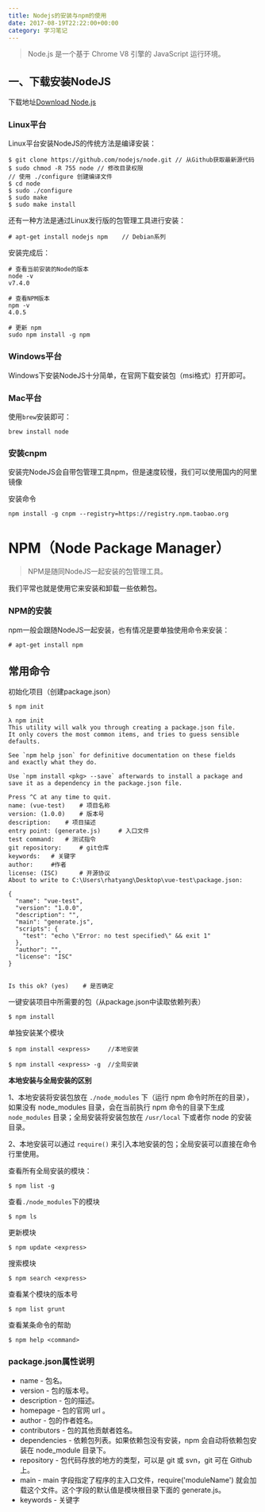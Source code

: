 ```yaml
---
title: Nodejs的安装与npm的使用
date: 2017-08-19T22:22:00+00:00
category: 学习笔记
---
```


> Node.js 是一个基于 Chrome V8 引擎的 JavaScript 运行环境。

## 一、下载安装NodeJS

下载地址[Download Node.js](https://nodejs.org/en/download/)

### Linux平台

Linux平台安装NodeJS的传统方法是编译安装：

```
$ git clone https://github.com/nodejs/node.git // 从Github获取最新源代码
$ sudo chmod -R 755 node // 修改目录权限
// 使用 ./configure 创建编译文件
$ cd node
$ sudo ./configure
$ sudo make
$ sudo make install
```

还有一种方法是通过Linux发行版的包管理工具进行安装：

```
# apt-get install nodejs npm    // Debian系列
```

安装完成后：

```
# 查看当前安装的Node的版本 
node -v 
v7.4.0

# 查看NPM版本
npm -v
4.0.5

# 更新 npm
sudo npm install -g npm
```

### Windows平台

Windows下安装NodeJS十分简单，在官网下载安装包（msi格式）打开即可。

### Mac平台

使用`brew`安装即可：

```
brew install node
```

### 安装cnpm

安装完NodeJS会自带包管理工具npm，但是速度较慢，我们可以使用国内的阿里镜像

安装命令

```
npm install -g cnpm --registry=https://registry.npm.taobao.org
```

# NPM（Node Package Manager）

> NPM是随同NodeJS一起安装的包管理工具。

我们平常也就是使用它来安装和卸载一些依赖包。

### NPM的安装

npm一般会跟随NodeJS一起安装，也有情况是要单独使用命令来安装：

```
# apt-get install npm
```

## 常用命令


初始化项目（创建package.json）

```
$ npm init
```

```
λ npm init
This utility will walk you through creating a package.json file.
It only covers the most common items, and tries to guess sensible defaults.

See `npm help json` for definitive documentation on these fields
and exactly what they do.

Use `npm install <pkg> --save` afterwards to install a package and
save it as a dependency in the package.json file.

Press ^C at any time to quit.
name: (vue-test)    # 项目名称
version: (1.0.0)    # 版本号
description:    # 项目描述
entry point: (generate.js)     # 入口文件
test command:   # 测试指令
git repository:     # git仓库
keywords:   # 关键字
author:     #作者
license: (ISC)      # 开源协议
About to write to C:\Users\rhatyang\Desktop\vue-test\package.json:

{
  "name": "vue-test",
  "version": "1.0.0",
  "description": "",
  "main": "generate.js",
  "scripts": {
    "test": "echo \"Error: no test specified\" && exit 1"
  },
  "author": "",
  "license": "ISC"
}


Is this ok? (yes)    # 是否确定
```


一键安装项目中所需要的包（从package.json中读取依赖列表）

```
$ npm install
```

单独安装某个模块

```
$ npm install <express>     //本地安装

$ npm install <express> -g  //全局安装
```

**本地安装与全局安装的区别**

1、本地安装将安装包放在 `./node_modules` 下（运行 npm 命令时所在的目录），如果没有 node_modules 目录，会在当前执行 npm 命令的目录下生成 `node_modules` 目录；全局安装将安装包放在 `/usr/local` 下或者你 node 的安装目录。

2、本地安装可以通过 `require()` 来引入本地安装的包；全局安装可以直接在命令行里使用。

查看所有全局安装的模块：

```
$ npm list -g
```

查看`./node_modules`下的模块

```
$ npm ls

```

更新模块

```
$ npm update <express>
```

搜索模块

```
$ npm search <express>
```

查看某个模块的版本号

```
$ npm list grunt
```

查看某条命令的帮助

```
$ npm help <command> 
```

### package.json属性说明

- name - 包名。
- version - 包的版本号。
- description - 包的描述。
- homepage - 包的官网 url 。
- author - 包的作者姓名。
- contributors - 包的其他贡献者姓名。
- dependencies - 依赖包列表。如果依赖包没有安装，npm 会自动将依赖包安装在 node_module 目录下。
- repository - 包代码存放的地方的类型，可以是 git 或 svn，git 可在 Github 上。
- main - main 字段指定了程序的主入口文件，require('moduleName') 就会加载这个文件。这个字段的默认值是模块根目录下面的 generate.js。
- keywords - 关键字
